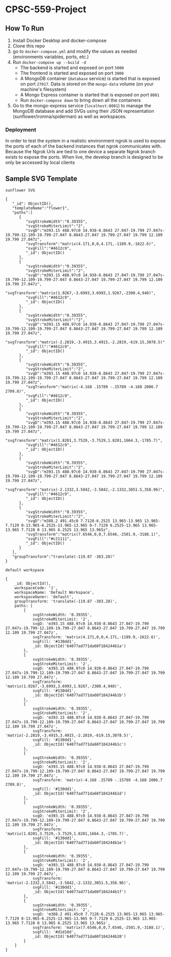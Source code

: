 # CPSC-559-Project

## How To Run

1. Install Docker Desktop and docker-compose
1. Clone this repo
1. go to `docker-compose.yml` and modify the values as needed (environments variables, ports, etc.)
1. Run `docker-compose up --build -d`
   - The backend is started and exposed on port `5000`
   - The frontend is started and exposed on port `3000`
   - A MongoDB container (`database` service) is started that is exposed on port `27017`. Data is stored on the `mongo-data` volume (on your machine's filesystem)
   - A Mongo Express container is started that is exposed on port `8081`
   - Run `docker-compose down` to bring down all the containers
1. Go to the mongo-express service (`localhost:8081`) to manage the MongoDB database and add SVGs using their JSON representation (sunflower/ironma/spiderman) as well as workspaces.

### Deployment

In order to test the system in a realistic environment ngrok is used to expose the ports of each of the backend instances that ngrok communicates with. Because the Ngrok Urls are tied to one device a separate Ngrok branch exists to expose the ports. When live, the develop branch is designed to be only be accessed by local clients

## Sample SVG Template 

```
sunflower SVG

{
   "_id": ObjectID(),
   "templateName":"flower1",
   "paths":[
      {
         "svgStrokeWidth":"0.39355",
         "svgStrokeMiterLimit":"2",
         "svgD":"m393.15 488.97c0 14.938-8.8643 27.047-19.799 27.047s-19.799-12.109-19.799-27.047 8.8643-27.047 19.799-27.047 19.799 12.109 19.799 27.047z",
         "svgTransform":"matrix(4.171,0,0,4.171,-1189.9,-1622.6)",
         "svgFill":"#4612c9",
         "_id": ObjectID()
      },
      {
         "svgStrokeWidth":"0.39355",
         "svgStrokeMiterLimit":"2",
         "svgD":"m393.15 488.97c0 14.938-8.8643 27.047-19.799 27.047s-19.799-12.109-19.799-27.047 8.8643-27.047 19.799-27.047 19.799 12.109 19.799 27.047z",
         "svgTransform":"matrix(1.9267,-3.6993,3.6993,1.9267,-2300.4,940)",
         "svgFill":"#4612c9",
         "_id": ObjectID()
      },
      {
         "svgStrokeWidth":"0.39355",
         "svgStrokeMiterLimit":"2",
         "svgD":"m393.15 488.97c0 14.938-8.8643 27.047-19.799 27.047s-19.799-12.109-19.799-27.047 8.8643-27.047 19.799-27.047 19.799 12.109 19.799 27.047z",
         "svgTransform":"matrix(-2.2819,-3.4915,3.4915,-2.2819,-619.15,3078.5)",
         "svgFill":"#4612c9",
         "_id": ObjectID()
      },
      {
         "svgStrokeWidth":"0.39355",
         "svgStrokeMiterLimit":"2",
         "svgD":"m393.15 488.97c0 14.938-8.8643 27.047-19.799 27.047s-19.799-12.109-19.799-27.047 8.8643-27.047 19.799-27.047 19.799 12.109 19.799 27.047z",
         "svgTransform":"matrix(-4.168 .15789 -.15789 -4.168 2006.7 2709.8)",
         "svgFill":"#4612c9",
         "_id": ObjectID()
      },
      {
         "svgStrokeWidth":"0.39355",
         "svgStrokeMiterLimit":"2",
         "svgD":"m393.15 488.97c0 14.938-8.8643 27.047-19.799 27.047s-19.799-12.109-19.799-27.047 8.8643-27.047 19.799-27.047 19.799 12.109 19.799 27.047z",
         "svgTransform":"matrix(1.8201,3.7529,-3.7529,1.8201,1664.3,-1785.7)",
         "svgFill":"#4612c9",
         "_id": ObjectID()
      },
      {
         "svgStrokeWidth":"0.39355",
         "svgStrokeMiterLimit":"2",
         "svgD":"m393.15 488.97c0 14.938-8.8643 27.047-19.799 27.047s-19.799-12.109-19.799-27.047 8.8643-27.047 19.799-27.047 19.799 12.109 19.799 27.047z",
         "svgTransform":"matrix(-2.1332,3.5842,-3.5842,-2.1332,3051.5,358.96)",
         "svgFill":"#4612c9",
         "_id": ObjectID()
      },
      {
         "svgStrokeWidth":"0.39355",
         "svgStrokeMiterLimit":"2",
         "svgD":"m388.2 491.45c0 7.7128-6.2525 13.965-13.965 13.965-7.7129 0-13.965-6.2525-13.965-13.965 0-7.7129 6.2525-13.965 13.965-13.965 7.7128 0 13.965 6.2525 13.965 13.965z",
         "svgTransform":"matrix(7.6546,0,0,7.6546,-2501.9,-3188.1)",
         "svgFill":"#c21111",
         "_id": ObjectID()
      }
   ],
   "groupTransform":"translate(-119.87 -303.28)"
}

default workspace

{
    _id: ObjectId(),
    workspaceCode: '1',
    workspaceName: 'Default Workspace',
    workspaceOwner: 'default',
    groupTransform: 'translate(-119.87 -303.28)',
    paths: [
        {
            svgStrokeWidth: '0.39355',
            svgStrokeMiterLimit: '2',
            svgD: 'm393.15 488.97c0 14.938-8.8643 27.047-19.799 27.047s-19.799-12.109-19.799-27.047 8.8643-27.047 19.799-27.047 19.799 12.109 19.799 27.047z',
            svgTransform: 'matrix(4.171,0,0,4.171,-1189.9,-1622.6)',
            svgFill: '#130dd1',
            _id: ObjectId('64077ad771da60f184244b1a')
        },
        {
            svgStrokeWidth: '0.39355',
            svgStrokeMiterLimit: '2',
            svgD: 'm393.15 488.97c0 14.938-8.8643 27.047-19.799 27.047s-19.799-12.109-19.799-27.047 8.8643-27.047 19.799-27.047 19.799 12.109 19.799 27.047z',
            svgTransform: 'matrix(1.9267,-3.6993,3.6993,1.9267,-2300.4,940)',
            svgFill: '#130dd1',
            _id: ObjectId('64077ad771da60f184244b1b')
        },
        {
            svgStrokeWidth: '0.39355',
            svgStrokeMiterLimit: '2',
            svgD: 'm393.15 488.97c0 14.938-8.8643 27.047-19.799 27.047s-19.799-12.109-19.799-27.047 8.8643-27.047 19.799-27.047 19.799 12.109 19.799 27.047z',
            svgTransform: 'matrix(-2.2819,-3.4915,3.4915,-2.2819,-619.15,3078.5)',
            svgFill: '#130dd1',
            _id: ObjectId('64077ad771da60f184244b1c')
        },
        {
            svgStrokeWidth: '0.39355',
            svgStrokeMiterLimit: '2',
            svgD: 'm393.15 488.97c0 14.938-8.8643 27.047-19.799 27.047s-19.799-12.109-19.799-27.047 8.8643-27.047 19.799-27.047 19.799 12.109 19.799 27.047z',
            svgTransform: 'matrix(-4.168 .15789 -.15789 -4.168 2006.7 2709.8)',
            svgFill: '#130dd1',
            _id: ObjectId('64077ad771da60f184244b1d')
        },
        {
            svgStrokeWidth: '0.39355',
            svgStrokeMiterLimit: '2',
            svgD: 'm393.15 488.97c0 14.938-8.8643 27.047-19.799 27.047s-19.799-12.109-19.799-27.047 8.8643-27.047 19.799-27.047 19.799 12.109 19.799 27.047z',
            svgTransform: 'matrix(1.8201,3.7529,-3.7529,1.8201,1664.3,-1785.7)',
            svgFill: '#130dd1',
            _id: ObjectId('64077ad771da60f184244b1e')
        },
        {
            svgStrokeWidth: '0.39355',
            svgStrokeMiterLimit: '2',
            svgD: 'm393.15 488.97c0 14.938-8.8643 27.047-19.799 27.047s-19.799-12.109-19.799-27.047 8.8643-27.047 19.799-27.047 19.799 12.109 19.799 27.047z',
            svgTransform: 'matrix(-2.1332,3.5842,-3.5842,-2.1332,3051.5,358.96)',
            svgFill: '#130dd1',
            _id: ObjectId('64077ad771da60f184244b1f')
        },
        {
            svgStrokeWidth: '0.39355',
            svgStrokeMiterLimit: '2',
            svgD: 'm388.2 491.45c0 7.7128-6.2525 13.965-13.965 13.965-7.7129 0-13.965-6.2525-13.965-13.965 0-7.7129 6.2525-13.965 13.965-13.965 7.7128 0 13.965 6.2525 13.965 13.965z',
            svgTransform: 'matrix(7.6546,0,0,7.6546,-2501.9,-3188.1)',
            svgFill: '#d1d10d',
            _id: ObjectId('64077ad771da60f184244b20')
        }
    ]
}
```
